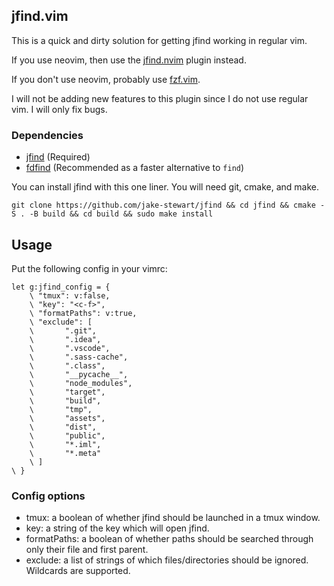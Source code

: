 jfind.vim
---------

This is a quick and dirty solution for getting jfind working in regular vim.

If you use neovim, then use the [jfind.nvim](https://github.com/jake-stewart/jfind.nvim) plugin instead.

If you don't use neovim, probably use [fzf.vim](https://github.com/junegunn/fzf.vim).

I will not be adding new features to this plugin since I do not use regular vim. I will only fix bugs.

### Dependencies
 - [jfind](https://github.com/jake-stewart/jfind) (Required)
 - [fdfind](https://github.com/sharkdp/fd) (Recommended as a faster alternative to `find`)

You can install jfind with this one liner. You will need git, cmake, and make.
```
git clone https://github.com/jake-stewart/jfind && cd jfind && cmake -S . -B build && cd build && sudo make install
```

Usage
-----

Put the following config in your vimrc:

```vim
let g:jfind_config = {
    \ "tmux": v:false,
    \ "key": "<c-f>",
    \ "formatPaths": v:true,
    \ "exclude": [
    \       ".git",
    \       ".idea",
    \       ".vscode",
    \       ".sass-cache",
    \       ".class",
    \       "__pycache__",
    \       "node_modules",
    \       "target",
    \       "build",
    \       "tmp",
    \       "assets",
    \       "dist",
    \       "public",
    \       "*.iml",
    \       "*.meta"
    \ ]
\ }
```

### Config options
- tmux: a boolean of whether jfind should be launched in a tmux window.
- key: a string of the key which will open jfind.
- formatPaths: a boolean of whether paths should be searched through only their file and first parent.
- exclude: a list of strings of which files/directories should be ignored. Wildcards are supported.
